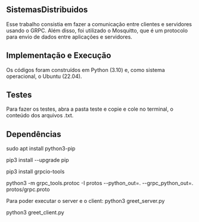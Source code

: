 ## SistemasDistribuidos
Esse trabalho consistia em fazer a comunicação entre clientes e servidores usando o GRPC. Além disso, foi utilizado o Mosquitto, que é um protocolo para envio de dados entre aplicações e servidores.

## Implementação e Execução
Os códigos foram construídos em Python (3.10) e, como sistema operacional, o Ubuntu (22.04).

## Testes
Para fazer os testes, abra a pasta teste e copie e cole no terminal, o conteúdo dos arquivos .txt.

## Dependências
sudo apt install python3-pip

pip3 install --upgrade pip

pip3 install grpcio-tools

python3 -m grpc_tools.protoc -I protos --python_out=. --grpc_python_out=. protos/grpc.proto


Para poder executar o server e o client:
python3 greet_server.py

python3 greet_client.py
